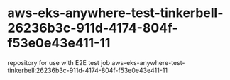 # aws-eks-anywhere-test-tinkerbell-26236b3c-911d-4174-804f-f53e0e43e411-11
repository for use with E2E test job aws-eks-anywhere-test-tinkerbell:26236b3c-911d-4174-804f-f53e0e43e411-11
